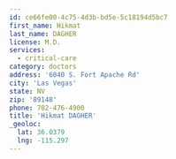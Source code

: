 ```yaml
---
id: ce66fe00-4c75-4d3b-bd5e-5c18194d5bc7
first_name: Hikmat
last_name: DAGHER
license: M.D.
services:
  - critical-care
category: doctors
address: '6040 S. Fort Apache Rd'
city: 'Las Vegas'
state: NV
zip: '89148'
phone: 702-476-4900
title: 'Hikmat DAGHER'
_geoloc:
  lat: 36.0379
  lng: -115.297
---
```


